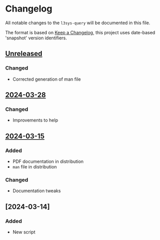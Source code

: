 # Changelog
All notable changes to the `l3sys-query` will be documented in this file.

The format is based on [Keep a
Changelog](https://keepachangelog.com/en/1.0.0/), this project uses date-based
'snapshot' version identifiers.

## [Unreleased]

### Changed
- Corrected generation of man file

## [2024-03-28]

### Changed
- Improvements to help

## [2024-03-15]

### Added
- PDF documentation in distribution
- `man` file in distribution

### Changed
- Documentation tweaks

## [2024-03-14]

### Added
- New script

[Unreleased]: https://github.com/latex3/l3sys-query/compare/2024-03-28...HEAD
[2024-03-28]: https://github.com/latex3/l3sys-query/compare/2024-03-15...2024-03-28
[2024-03-15]: https://github.com/latex3/l3sys-query/compare/2024-03-14...2024-03-15
